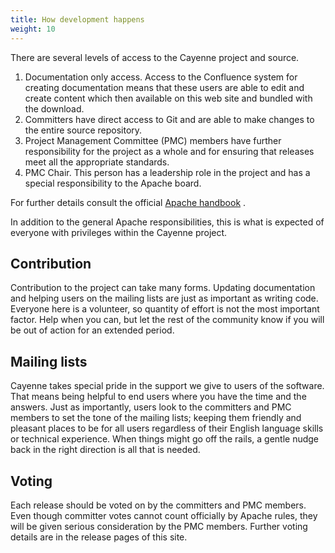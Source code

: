 ```yaml
---
title: How development happens
weight: 10
---
```


There are several levels of access to the Cayenne project and source.

1. Documentation only access. Access to the Confluence system for creating
documentation means that these users are able to edit and create content
which then available on this web site and bundled with the download.
1. Committers have direct access to Git and are able to make changes to the
entire source repository.
1. Project Management Committee (PMC) members have further responsibility
for the project as a whole and for ensuring that releases meet all the
appropriate standards.
1. PMC Chair. This person has a leadership role in the project and has a
special responsibility to the Apache board.

For further details consult the official [Apache handbook](http://www.apache.org/foundation/how-it-works.html#roles)
.

In addition to the general Apache responsibilities, this is what is
expected of everyone with privileges within the Cayenne project.

## Contribution
Contribution to the project can take many forms. Updating documentation and
helping users on the mailing lists are just as important as writing code.
Everyone here is a volunteer, so quantity of effort is not the most
important factor. Help when you can, but let the rest of the community know
if you will be out of action for an extended period.

## Mailing lists
Cayenne takes special pride in the support we give to users of the
software. That means being helpful to end users where you have the time and
the answers. Just as importantly, users look to the committers and PMC
members to set the tone of the mailing lists; keeping them friendly and
pleasant places to be for all users regardless of their English language
skills or technical experience. When things might go off the rails, a
gentle nudge back in the right direction is all that is needed.

## Voting
Each release should be voted on by the committers and PMC members. Even
though committer votes cannot count officially by Apache rules, they will
be given serious consideration by the PMC members. Further voting details
are in the release pages of this site.
